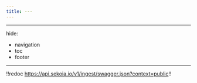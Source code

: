 ```yaml
---
title: ---
---
```


---
hide:
  - navigation
  - toc
  - footer
---

!!redoc https://api.sekoia.io/v1/ingest/swagger.json?context=public!!
